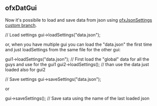 ## ofxDatGui

Now it's possibile to load and save data from json using [ofxJsonSettings custom branch](https://github.com/mauro-ferrario/ofxJsonSettings).

// Load settings
gui->loadSettings("data.json");

or, when you have multiple gui you can load the "data.json" the first time and just loadSettings from the same file for the other gui:

gui1->loadSettings("data.json"); // First load the "global" data for all the guys and use for the gui1
gui2->loadSettings(); // than use the data just loaded also for gui2


// Save settings
gui->saveSettings("data.json");

or

gui->saveSettings(); // Save sata using the name of the last loaded json
